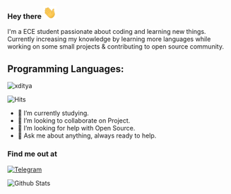 ### Hey there <img src="https://raw.githubusercontent.com/ABSphreak/ABSphreak/master/gifs/Hi.gif" width="30px">

I'm a ECE student passionate about coding and learning new things. Currently increasing my knowledge by learning more languages while working on some small projects & contributing to open source community. 
## Programming Languages:
<p align="left"> <img src="https://komarev.com/ghpvc/?username=xditya&label=Views&color=blue&style=plastic" alt="xditya" /> </p>

![Hits](https://hits.seeyoufarm.com/api/count/incr/badge.svg?url=https://github.com/xditya/)

- 🔭 I’m currently studying.
- 👬 I’m looking to collaborate on Project.
- 👀 I’m looking for help with Open Source.
- 💬 Ask me about anything, always ready to help.


### Find me out at
[![Telegram](https://img.shields.io/badge/telegram-1b77FF.svg?style=for-the-badge&logo=telegram)](https://t.me/TheShielder)

![Github Stats](https://github-readme-stats.vercel.app/api?username=TheShielder&show_icons=true&title_color=fff&icon_color=79ff97&text_color=9f9f9f&bg_color=151515)

